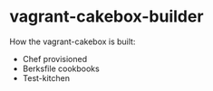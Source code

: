 vagrant-cakebox-builder
=======================

How the vagrant-cakebox is built:

- Chef provisioned
- Berksfile cookbooks
- Test-kitchen

